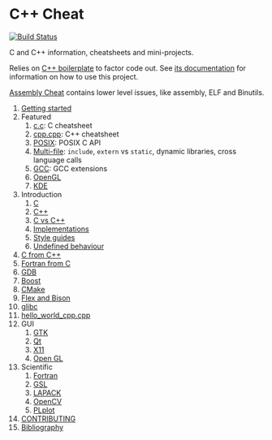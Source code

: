# C++ Cheat

[![Build Status](https://travis-ci.org/cirosantilli/cpp-cheat.svg?branch=master)](https://travis-ci.org/cirosantilli/cpp-cheat)

C and C++ information, cheatsheets and mini-projects.

Relies on [C++ boilerplate](https://github.com/cirosantilli/cpp-boilerplate) to factor code out. See [its documentation](https://github.com/cirosantilli/cpp-boilerplate/blob/master/README.md) for information on how to use this project.

[Assembly Cheat](https://github.com/cirosantilli/assembly-cheat) contains lower level issues, like assembly, ELF and Binutils.

1.  [Getting started](getting-started.md)
1.  Featured
    1. [c.c](c.c): C cheatsheet
    1. [cpp.cpp](main_cpp.cpp): C++ cheatsheet
    1. [POSIX](posix/): POSIX C API
    1. [Multi-file](multifile/): `include`, `extern` vs `static`, dynamic libraries, cross language calls
    1. [GCC](gcc/): GCC extensions
    1. [OpenGL](opengl/)
    1. [KDE](kde/)
1.  Introduction
    1. [C](c/)
    1. [C++](cpp.md)
    1. [C vs C++](c-vs-cpp.md)
    1. [Implementations](implementations.md)
    1. [Style guides](style-guides.md)
    1. [Undefined behaviour](undefined-behaviour.md)
1. [C from C++](c-from-cpp/)
1. [Fortran from C](c-from-cpp/)
1. [GDB](gdb/)
1. [Boost](boost/)
1. [CMake](cmake.md)
1. [Flex and Bison](flex-bison/)
1. [glibc](glibc/)
1. [hello_world_cpp.cpp](hello_world_cpp.cpp)
1.  GUI
    1. [GTK](gtk/)
    1. [Qt](qt/)
    1. [X11](x11)
    1. [Open GL](opengl/)
1.  Scientific
    1. [Fortran](fortran/)
    1. [GSL](gsl/)
    1. [LAPACK](lapack/)
    1. [OpenCV](opencv/)
    1. [PLplot](plplot/)
1.  [CONTRIBUTING](CONTRIBUTING.md)
1.  [Bibliography](bibliography.md)
